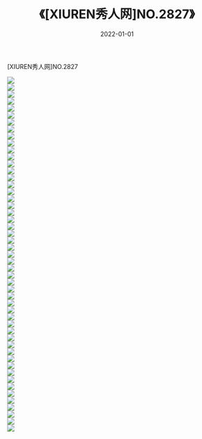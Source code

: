 ﻿---
layout: post
title:  《[XIUREN秀人网]NO.2827》
date:   2022-01-01
img: http://pic.660000.xyz/1:/秀人网/秀人网第03部分/[XIUREN秀人网]NO.2827/000.jpg
categories: [美女, 清纯, 唯美]
---

[XIUREN秀人网]NO.2827

 ![](http://pic.660000.xyz/1:/秀人网/秀人网第03部分/[XIUREN秀人网]NO.2827/001.jpg) <br>![](http://pic.660000.xyz/1:/秀人网/秀人网第03部分/[XIUREN秀人网]NO.2827/002.jpg) <br>![](http://pic.660000.xyz/1:/秀人网/秀人网第03部分/[XIUREN秀人网]NO.2827/003.jpg) <br>![](http://pic.660000.xyz/1:/秀人网/秀人网第03部分/[XIUREN秀人网]NO.2827/004.jpg) <br>![](http://pic.660000.xyz/1:/秀人网/秀人网第03部分/[XIUREN秀人网]NO.2827/005.jpg) <br>![](http://pic.660000.xyz/1:/秀人网/秀人网第03部分/[XIUREN秀人网]NO.2827/006.jpg) <br>![](http://pic.660000.xyz/1:/秀人网/秀人网第03部分/[XIUREN秀人网]NO.2827/007.jpg) <br>![](http://pic.660000.xyz/1:/秀人网/秀人网第03部分/[XIUREN秀人网]NO.2827/008.jpg) <br>![](http://pic.660000.xyz/1:/秀人网/秀人网第03部分/[XIUREN秀人网]NO.2827/009.jpg) <br>![](http://pic.660000.xyz/1:/秀人网/秀人网第03部分/[XIUREN秀人网]NO.2827/010.jpg) <br>![](http://pic.660000.xyz/1:/秀人网/秀人网第03部分/[XIUREN秀人网]NO.2827/011.jpg) <br>![](http://pic.660000.xyz/1:/秀人网/秀人网第03部分/[XIUREN秀人网]NO.2827/012.jpg) <br>![](http://pic.660000.xyz/1:/秀人网/秀人网第03部分/[XIUREN秀人网]NO.2827/013.jpg) <br>![](http://pic.660000.xyz/1:/秀人网/秀人网第03部分/[XIUREN秀人网]NO.2827/014.jpg) <br>![](http://pic.660000.xyz/1:/秀人网/秀人网第03部分/[XIUREN秀人网]NO.2827/015.jpg) <br>![](http://pic.660000.xyz/1:/秀人网/秀人网第03部分/[XIUREN秀人网]NO.2827/016.jpg) <br>![](http://pic.660000.xyz/1:/秀人网/秀人网第03部分/[XIUREN秀人网]NO.2827/017.jpg) <br>![](http://pic.660000.xyz/1:/秀人网/秀人网第03部分/[XIUREN秀人网]NO.2827/018.jpg) <br>![](http://pic.660000.xyz/1:/秀人网/秀人网第03部分/[XIUREN秀人网]NO.2827/019.jpg) <br>![](http://pic.660000.xyz/1:/秀人网/秀人网第03部分/[XIUREN秀人网]NO.2827/020.jpg) <br>![](http://pic.660000.xyz/1:/秀人网/秀人网第03部分/[XIUREN秀人网]NO.2827/021.jpg) <br>![](http://pic.660000.xyz/1:/秀人网/秀人网第03部分/[XIUREN秀人网]NO.2827/022.jpg) <br>![](http://pic.660000.xyz/1:/秀人网/秀人网第03部分/[XIUREN秀人网]NO.2827/023.jpg) <br>![](http://pic.660000.xyz/1:/秀人网/秀人网第03部分/[XIUREN秀人网]NO.2827/024.jpg) <br>![](http://pic.660000.xyz/1:/秀人网/秀人网第03部分/[XIUREN秀人网]NO.2827/025.jpg) <br>![](http://pic.660000.xyz/1:/秀人网/秀人网第03部分/[XIUREN秀人网]NO.2827/026.jpg) <br>![](http://pic.660000.xyz/1:/秀人网/秀人网第03部分/[XIUREN秀人网]NO.2827/027.jpg) <br>![](http://pic.660000.xyz/1:/秀人网/秀人网第03部分/[XIUREN秀人网]NO.2827/028.jpg) <br>![](http://pic.660000.xyz/1:/秀人网/秀人网第03部分/[XIUREN秀人网]NO.2827/029.jpg) <br>![](http://pic.660000.xyz/1:/秀人网/秀人网第03部分/[XIUREN秀人网]NO.2827/030.jpg) <br>![](http://pic.660000.xyz/1:/秀人网/秀人网第03部分/[XIUREN秀人网]NO.2827/031.jpg) <br>![](http://pic.660000.xyz/1:/秀人网/秀人网第03部分/[XIUREN秀人网]NO.2827/032.jpg) <br>![](http://pic.660000.xyz/1:/秀人网/秀人网第03部分/[XIUREN秀人网]NO.2827/033.jpg) <br>![](http://pic.660000.xyz/1:/秀人网/秀人网第03部分/[XIUREN秀人网]NO.2827/034.jpg) <br>![](http://pic.660000.xyz/1:/秀人网/秀人网第03部分/[XIUREN秀人网]NO.2827/035.jpg) <br>![](http://pic.660000.xyz/1:/秀人网/秀人网第03部分/[XIUREN秀人网]NO.2827/036.jpg) <br>![](http://pic.660000.xyz/1:/秀人网/秀人网第03部分/[XIUREN秀人网]NO.2827/037.jpg) <br>![](http://pic.660000.xyz/1:/秀人网/秀人网第03部分/[XIUREN秀人网]NO.2827/038.jpg) <br>![](http://pic.660000.xyz/1:/秀人网/秀人网第03部分/[XIUREN秀人网]NO.2827/039.jpg) <br>![](http://pic.660000.xyz/1:/秀人网/秀人网第03部分/[XIUREN秀人网]NO.2827/040.jpg) <br>![](http://pic.660000.xyz/1:/秀人网/秀人网第03部分/[XIUREN秀人网]NO.2827/041.jpg) <br>![](http://pic.660000.xyz/1:/秀人网/秀人网第03部分/[XIUREN秀人网]NO.2827/042.jpg) <br>![](http://pic.660000.xyz/1:/秀人网/秀人网第03部分/[XIUREN秀人网]NO.2827/043.jpg) <br>![](http://pic.660000.xyz/1:/秀人网/秀人网第03部分/[XIUREN秀人网]NO.2827/044.jpg) <br>![](http://pic.660000.xyz/1:/秀人网/秀人网第03部分/[XIUREN秀人网]NO.2827/045.jpg) <br>![](http://pic.660000.xyz/1:/秀人网/秀人网第03部分/[XIUREN秀人网]NO.2827/046.jpg) <br>![](http://pic.660000.xyz/1:/秀人网/秀人网第03部分/[XIUREN秀人网]NO.2827/047.jpg) <br>![](http://pic.660000.xyz/1:/秀人网/秀人网第03部分/[XIUREN秀人网]NO.2827/048.jpg) <br>![](http://pic.660000.xyz/1:/秀人网/秀人网第03部分/[XIUREN秀人网]NO.2827/049.jpg) <br>![](http://pic.660000.xyz/1:/秀人网/秀人网第03部分/[XIUREN秀人网]NO.2827/050.jpg) <br>![](http://pic.660000.xyz/1:/秀人网/秀人网第03部分/[XIUREN秀人网]NO.2827/051.jpg) <br>